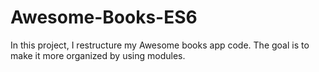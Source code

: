 # Awesome-Books-ES6
In this project, I restructure my Awesome books app code. The goal is to make it more organized by using modules.
